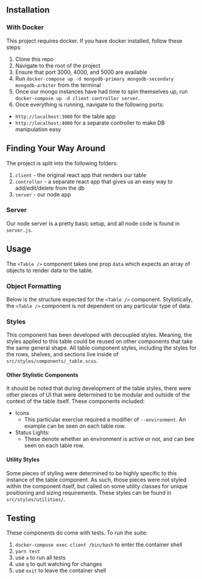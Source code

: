 ## Installation

### With Docker

This project requires docker. If you have docker installed, follow these steps:

1. Clone this repo
2. Navigate to the root of the project
3. Ensure that port 3000, 4000, and 5000 are available
4. Run `docker-compose up -d mongodb-primary mongodb-secondary mongodb-arbiter` from the terminal
5. Once our mongo instances have had time to spin themselves up, run `docker-compose up -d client controller server`.
6. Once everything is running, navigate to the following ports: 
  - `http://localhost:3000` for the table app
  - `http://localhost:4000` for a separate controller to make DB manipulation easy

## Finding Your Way Around

The project is split into the following folders:

1. `client` - the original react app that renders our table
2. `controller` - a separate react app that gives us an easy way to add/edit/delete from the db
3. `server` - our node app

### Server

Our node server is a pretty basic setup, and all node code is found in `server.js`.

## Usage

The `<Table />` component takes one prop `data` which expects an array of objects to render data to the table.

### Object Formatting

Below is the structure expected for the `<Table />` component. Stylistically, the `<Table />` component is not dependent on any particular type of data.

### Styles

This component has been developed with decoupled styles. Meaning, the styles applied to this table could be reused on other components that take the same general shape. All table component styles, including the styles for the rows, shelves, and sections live inside of `src/styles/components/_table.scss`.

#### Other Stylistic Components

It should be noted that during development of the table styles, there were other pieces of UI that were determined to be modular and outside of the context of the table itself. These components included:

- Icons
  - This particular exercise required a modifier of `--environment`. An example can be seen on each table row.
- Status Lights: 
  - These denote whether an environment is active or not, and can bee seen on each table row.

#### Utility Styles

Some pieces of styling were determined to be highly specific to this instance of the table component. As such, those pieces were not styled within the component itself, but called on some utility classes for unique positioning and sizing requirements. These styles can be found in `src/styles/utilities/`.

## Testing

These components do come with tests. To run the suite:

1. `docker-compose exec client /bin/bash` to enter the container shell
2. `yarn test`
3. use `a` to run all tests
4. use `q` to quit watching for changes
5. use `exit` to leave the container shell





